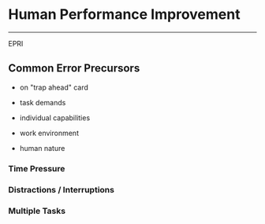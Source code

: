 # Human Performance Improvement
---

EPRI

## Common Error Precursors

- on "trap ahead" card

- task demands
- individual capabilities
- work environment
- human nature

### Time Pressure

### Distractions / Interruptions

### Multiple Tasks